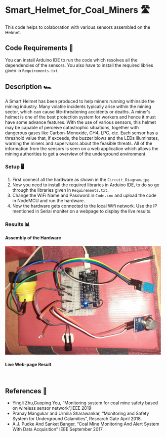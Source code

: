 # Smart_Helmet_for_Coal_Miners 🛣️

This code helps to colaboration with various sensors assembled on the Helmet. 


## Code Requirements 🦄
You can install Arduino IDE to run the code which resolves all the dependencies of the sensors.
You also have to install the required libries given in `Requirements.txt`


## Description 🏎️
A Smart Helmet has been produced to help miners running withinside the mining industry. Many volatile incidents typically arise within the mining sector, which can cause life-threatening accidents or deaths. A miner's helmet is one of the best protection system for workers and hence it must have some advance features. With the use of various sensors, this helmet may be capable of perceive catastrophic situations, together with dangerous gases like Carbon-Monoxide, CH4, LPG, etc. Each sensor has a  threshold value that, if exceeds, the buzzer blows and the LEDs illuminates, warning the miners and supervisors about the feasible threats. All of the information from the sensors is seen on a  web application which allows the mining authorities to get a overview of the underground environment.


### Setup 🖥️

1) First connect all the hardware as shown in the `Circuit_Diagram.jpg`
2) Now you need to install the required libraries in Arduino IDE, to do so go through the libraries given in `Requirements.txt`.
3) Change the WiFi Name and Password in `Code.ino` and upload the code in NodeMCU and run the hardware.
4) Now the hardware gets connected to the local Wifi network. Use the IP mentioned in Serial moniter on a webpage to display the live results. 


### Results 📊

#### Assembly of the Hardware
<img src="https://github.com/anmolmaske/Imp_Files/blob/main/Helmet_Result1.jpg">

#### Live Web-page Result
<img src="">

## References 🔱
 
 - Yingli Zhu,Guoping You, “Monitoring system for coal mine safety based on wireless sensor network”,IEEE 2019 
 - Pranay Mangukar and Urmila Sharawankar, “Monitoring and Safety System for Underground Calamities”, Research Gate April 2018. 
 - A.J. Pudke And Sanket Banger, “Coal Mine Monitoring And Alert System With Data Acquisition” IEEE September 2017 
